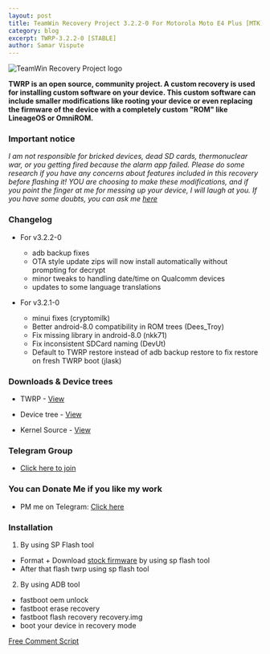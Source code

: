 ```yaml
---
layout: post
title: TeamWin Recovery Project 3.2.2-0 For Motorola Moto E4 Plus [MTK][OFFICIAL]
category: blog
excerpt: TWRP-3.2.2-0 [STABLE]
author: Samar Vispute
---
```


![TeamWin Recovery Project logo](http://samarv-121.github.io/images/twrp.png)

**TWRP is an open source, community project. A custom recovery is used for installing custom software on your device.
 This custom software can include smaller modifications like rooting your device or even replacing
 the firmware of the device with a completely custom "ROM" like LineageOS or OmniROM.**
 
### Important notice
 _I am not responsible for bricked devices, dead SD cards, thermonuclear war, or you getting fired because the alarm app failed.
 Please do some research if you have any concerns about features included in this recovery before flashing it!
 YOU are choosing to make these modifications, and if you point the finger at me for messing up your device, I will laugh at you.
 If you have some doubts, you can ask me [here](https://www.facebook.com/liquidporting/)_

### Changelog
* For v3.2.2-0
  * adb backup fixes
  * OTA style update zips will now install automatically without prompting for decrypt
  * minor tweaks to handling date/time on Qualcomm devices
  * updates to some language translations
  
* For v3.2.1-0
  * minui fixes (cryptomilk)
  * Better android-8.0 compatibility in ROM trees (Dees_Troy)
  * Fix missing library in android-8.0 (nkk71)
  * Fix inconsistent SDCard naming (DevUt)
  * Default to TWRP restore instead of adb backup restore to fix restore on fresh TWRP boot (jlask)

### Downloads & Device trees
* TWRP - [View](https://twrp.me/motorola/motorolamotoe4plus.html)

* Device tree - [View](https://github.com/SamarV-121/android_device_motorola_nicklaus/tree/android-7.1)
* Kernel Source - [View](https://github.com/SamarV-121/android_kernel_motorola_nicklaus)

### Telegram Group
* [Click here to join](https://web.telegram.org/#/im?p=@moto_e4_plus)

### You can Donate Me if you like my work
* PM me on Telegram: [Click here](https://web.telegram.org/#/im?p=@SamarV121)

### Installation
1) By using SP Flash tool
* Format + Download [stock firmware](https://firmwareos.com/category/motorola) by using sp flash tool
* After that flash twrp using sp flash tool

2) By using ADB tool
* fastboot oem unlock
* fastboot erase recovery 
* fastboot flash recovery recovery.img
* boot your device in recovery mode

<!-- Begin Comments JavaScript Code --><script type="text/javascript" async>function ajaxpath_5b503d67c3523(url){return window.location.href == '' ? url : url.replace('&s=','&s=' + escape(window.location.href));}(function(){document.write('<div id="fcs_div_5b503d67c3523"><a title="free comment script" href="http://www.freecommentscript.com">&nbsp;&nbsp;<b>Free HTML User Comments</b>...</a></div>');fcs_5b503d67c3523=document.createElement('script');fcs_5b503d67c3523.type="text/javascript";fcs_5b503d67c3523.src=ajaxpath_5b503d67c3523((document.location.protocol=="https:"?"https:":"http:")+"//www.freecommentscript.com/GetComments2.php?p=5b503d67c3523&s=#!5b503d67c3523");setTimeout("document.getElementById('fcs_div_5b503d67c3523').appendChild(fcs_5b503d67c3523)",1);})();</script><noscript><div><a href="http://www.freecommentscript.com" title="free html user comment box">Free Comment Script</a></div></noscript><!-- End Comments JavaScript Code -->
